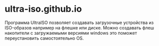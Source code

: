 # ultra-iso.github.io
Программа UltraISO позволяет создавать загрузочные устройства из ISO-образов например на флешке или диске. Можно создавать флеш накопители с загружаемыми версиями windows это поможет переустановить самостоятельно OS.
